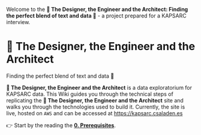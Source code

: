 Welcome to the **🌌 The Designer, the Engineer and the Architect: Finding the perfect blend of text and data 🌟** - a project prepared for a KAPSARC interview.

# 🌌 The Designer, the Engineer and the Architect  
Finding the perfect blend of text and data 🌟 


**🌌 The Designer, the Engineer and the Architect** is a data exploratorium for KAPSARC data. This Wiki guides you through the technical steps of replicating the **🌌 The Designer, the Engineer and the Architect** site and walks you through the technologies used to build it.
Currently, the site is live, hosted on `AWS` and can be accessed at https://kapsarc.csaladen.es

👉 Start by the reading the [**0. Prerequisites**](https://github.com/csaladenes/kapsarc/wiki/0.-Prerequisites).

